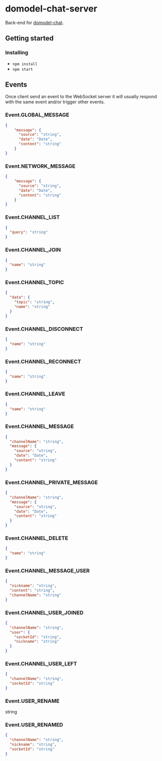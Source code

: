 # domodel-chat-server

Back-end for [domodel-chat](https://github.com/thoughtsunificator/domodel-chat).

## Getting started

### Installing

- ```npm install```
- ```npm start```

## Events

Once client send an event to the WebSocket server it will usually respond with the same event and/or trigger other events.

### Event.GLOBAL_MESSAGE

```json
{
    "message": {
      "source": "string",
      "date": "Date",
      "content": "string"
    }
}
```

### Event.NETWORK_MESSAGE

```json
{
    "message": {
      "source": "string",
      "date": "Date",
      "content": "string"
    }
}
```

### Event.CHANNEL_LIST

```json
{
  "query": "string"
}
```

### Event.CHANNEL_JOIN

```json
{
  "name": "string"
}
```

### Event.CHANNEL_TOPIC

```json
{
  "data": {
    "topic": "string",
    "name": "string"
  }
}
```

### Event.CHANNEL_DISCONNECT

```json
{
  "name": "string"
}
```

### Event.CHANNEL_RECONNECT

```json
{
  "name": "string"
}
```

### Event.CHANNEL_LEAVE

```json
{
  "name": "string"
}
```

### Event.CHANNEL_MESSAGE

```json
{
  "channelName": "string",
  "message": {
    "source": "string",
    "date": "Date",
    "content": "string"
  }
}
```

### Event.CHANNEL_PRIVATE_MESSAGE

```json
{
  "channelName": "string",
  "message": {
    "source": "string",
    "date": "Date",
    "content": "string"
  }
}
```

### Event.CHANNEL_DELETE

```json
{
  "name": "string"  
}
```

### Event.CHANNEL_MESSAGE_USER

```json
{
  "nickname": "string", 
  "content": "string", 
  "channelName": "string"
}
```

### Event.CHANNEL_USER_JOINED

```json
{
  "channelName": "string", 
  "user": { 
    "socketId": "string", 
    "nickname": "string"
  }
}
```

### Event.CHANNEL_USER_LEFT

```json
{
  "channelName": "string", 
  "socketId": "string"
}
```

### Event.USER_RENAME

string

### Event.USER_RENAMED

```json
{
  "channelName": "string", 
  "nickname": "string", 
  "socketId": "string"
}
```
